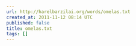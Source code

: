 ```yaml
---
url: http://harelbarzilai.org/words/omelas.txt
created_at: 2011-11-12 08:14 UTC
published: false
title: omelas.txt
tags: []
---
```



